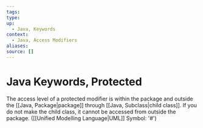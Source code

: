 ```yaml
---
tags:
type:
up:
  - Java, Keywords
context:
  - Java, Access Modifiers
aliases:
source: []
---
```


# Java Keywords, Protected

The access level of a protected modifier is within the package and outside the [[Java, Package|package]] through [[Java, Subclass|child class]]. If you do not make the child class, it cannot be accessed from outside the package. ([[Unified Modelling Language|UML]] Symbol: '#')
